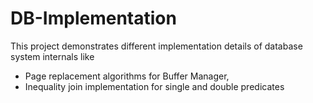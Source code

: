 # DB-Implementation

This project demonstrates different implementation details of database system internals like  
* Page replacement algorithms for Buffer Manager, 
* Inequality join implementation for single and double predicates 
